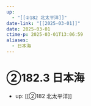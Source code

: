 ```yaml
---
up:
  - "[[②182 北太平洋]]"
date-link: "[[2025-03-01]]"
date: 2025-03-01
ctime-p: 2025-03-01T13:06:59
aliases:
  - 日本海
---
```


# ②182.3 日本海

- up: [[②182 北太平洋]]
